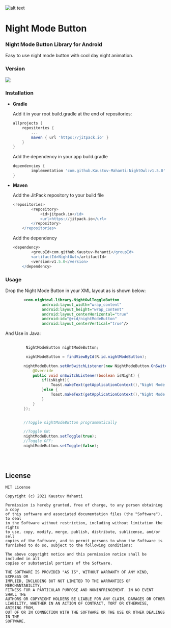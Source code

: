 ![alt text](https://drive.google.com/uc?id=142Tvn8Elm6oECxlrxuk1JP8xIbELrow_)

# Night Mode Button

### Night Mode Button Library for Android

Easy to use night mode button with cool day night animation.

  ### Version
[![](https://jitpack.io/v/Kaustuv-Mahanti/NightOwl.svg)](https://jitpack.io/#Kaustuv-Mahanti/NightOwl)

### Installation

* **Gradle**

	Add it in your root build.gradle at the end of repositories:
	```gradle
  allprojects {
  		repositories {
  			...
  			maven { url 'https://jitpack.io' }
  		}
  	}
	```

	Add the dependency in your app build.gradle
	```gradle
  dependencies {
  	        implementation 'com.github.Kaustuv-Mahanti:NightOwl:v1.5.0'
  	}
	```

* **Maven**

	Add the JitPack repository to your build file
	```gradle
	<repositories>
    		<repository>
    		    <id>jitpack.io</id>
    		    <url>https://jitpack.io</url>
    		</repository>
    	</repositories>
	```

	Add the dependency
	```gradle
  	<dependency>
    	    <groupId>com.github.Kaustuv-Mahanti</groupId>
    	    <artifactId>NightOwl</artifactId>
    	    <version>v1.5.0</version>
    	</dependency>
	```
  
### Usage

Drop the Night Mode Button in your XML layout as is shown below:
```xml
    	<com.nightowl.library.NightOwlToggleButton
        		android:layout_width="wrap_content"
        		android:layout_height="wrap_content"
        		android:layout_centerHorizontal="true"
        		android:id="@+id/nightModeButton"
        		android:layout_centerVertical="true"/>

```
And Use in Java:
```java
        
         NightModeButton nightModeButton;

         nightModeButton = findViewById(R.id.nightModeButton);

        nightModeButton.setOnSwitchListener(new NightModeButton.OnSwitchListener() {
            @Override
            public void onSwitchListener(boolean isNight) {
                if(isNight){
                    Toast.makeText(getApplicationContext(),"Night Mode On",Toast.LENGTH_SHORT).show();
                }else {
                    Toast.makeText(getApplicationContext(),"Night Mode Off",Toast.LENGTH_SHORT).show();
                }
            }
        });


        //Toggle nightModeButton programmatically

        //Toggle ON:
        nightModeButton.setToggle(true);
        //Toggle OFF:
        nightModeButton.setToggle(false);
        

        
```

## License

```
MIT License

Copyright (c) 2021 Kaustuv Mahanti

Permission is hereby granted, free of charge, to any person obtaining a copy
of this software and associated documentation files (the "Software"), to deal
in the Software without restriction, including without limitation the rights
to use, copy, modify, merge, publish, distribute, sublicense, and/or sell
copies of the Software, and to permit persons to whom the Software is
furnished to do so, subject to the following conditions:

The above copyright notice and this permission notice shall be included in all
copies or substantial portions of the Software.

THE SOFTWARE IS PROVIDED "AS IS", WITHOUT WARRANTY OF ANY KIND, EXPRESS OR
IMPLIED, INCLUDING BUT NOT LIMITED TO THE WARRANTIES OF MERCHANTABILITY,
FITNESS FOR A PARTICULAR PURPOSE AND NONINFRINGEMENT. IN NO EVENT SHALL THE
AUTHORS OR COPYRIGHT HOLDERS BE LIABLE FOR ANY CLAIM, DAMAGES OR OTHER
LIABILITY, WHETHER IN AN ACTION OF CONTRACT, TORT OR OTHERWISE, ARISING FROM,
OUT OF OR IN CONNECTION WITH THE SOFTWARE OR THE USE OR OTHER DEALINGS IN THE
SOFTWARE.
```
